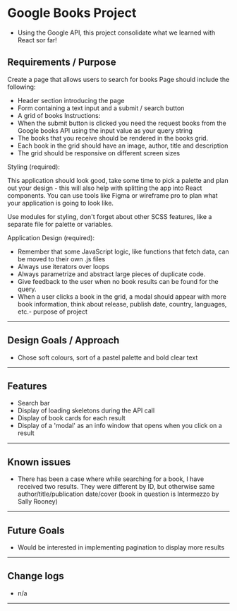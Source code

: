 # Google Books Project

- Using the Google API, this project consolidate what we learned with React sor far!

## Requirements / Purpose

Create a page that allows users to search for books Page should include the following:

- Header section introducing the page
- Form containing a text input and a submit / search button
- A grid of books Instructions:
- When the submit button is clicked you need the request books from the Google books API using the input value as your query string
- The books that you receive should be rendered in the books grid.
- Each book in the grid should have an image, author, title and description
- The grid should be responsive on different screen sizes

Styling (required):

This application should look good, take some time to pick a palette and plan out your design - this will also help with splitting the app into React components. You can use tools like Figma or wireframe pro to plan what your application is going to look like.

Use modules for styling, don't forget about other SCSS features, like a separate file for palette or variables.

Application Design (required):

- Remember that some JavaScript logic, like functions that fetch data, can be moved to their own .js files
- Always use iterators over loops
- Always parametrize and abstract large pieces of duplicate code.
- Give feedback to the user when no book results can be found for the query.
- When a user clicks a book in the grid, a modal should appear with more book information, think about release, publish date, country, languages, etc.-   purpose of project

---

## Design Goals / Approach

-   Chose soft colours, sort of a pastel palette and bold clear text

---

## Features

-   Search bar
-   Display of loading skeletons during the API call
-   Display of book cards for each result
-   Display of a 'modal' as an info window that opens when you click on a result

---

## Known issues

-   There has been a case where while searching for a book, I have received two results. They were different by ID, but otherwise same author/title/publication date/cover (book in question is Intermezzo by Sally Rooney)

---

## Future Goals

-   Would be interested in implementing pagination to display more results

---

## Change logs

- n/a

---
